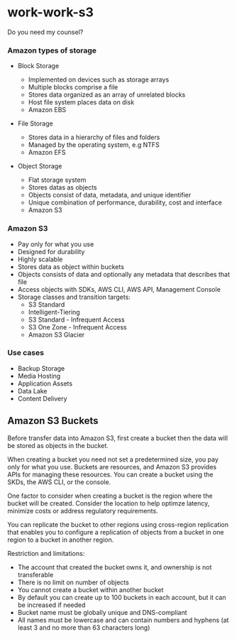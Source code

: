 work-work-s3
==============

Do you need my counsel?

### Amazon types of storage

- Block Storage

  - Implemented on devices such as storage arrays
  - Multiple blocks comprise a file
  - Stores data organized as an array of unrelated blocks
  - Host file system places data on disk
  - Amazon EBS

- File Storage

  - Stores data in a hierarchy of files and folders
  - Managed by the operating system, e.g NTFS
  - Amazon EFS
  
- Object Storage

  - Flat storage system
  - Stores datas as objects
  - Objects consist of data, metadata, and unique identifier
  - Unique combination of performance, durability, cost and interface 
  - Amazon S3

### Amazon S3

- Pay only for what you use
- Designed for durability
- Highly scalable
- Stores data as object within buckets
- Objects consists of data and optionally any metadata that describes that file
- Access objects with SDKs, AWS CLI, AWS API, Management Console
- Storage classes and transition targets:
  - S3 Standard
  - Intelligent-Tiering
  - S3 Standard - Infrequent Access
  - S3 One Zone - Infrequent Access
  - Amazon S3 Glacier

### Use cases

- Backup Storage
- Media Hosting
- Application Assets
- Data Lake
- Content Delivery

## Amazon S3 Buckets

Before transfer data into Amazon S3, first create a bucket then the data will be stored as objects in the bucket.

When creating a bucket you need not set a predetermined size, you pay only for what you use.
Buckets are resources, and Amazon S3 provides APIs for managing these resources. You can create a bucket using the SKDs, the AWS CLI, or the console.

One factor to consider when creating a bucket is the region where the bucket will be created. Consider the location to help optimze latency, minimize costs or address regulatory requirements.

You can replicate the bucket to other regions using cross-region replication that enables you to configure a replication of objects from a bucket in one region to a bucket in another region.

Restriction and limitations:
  - The account that created the bucket owns it, and ownership is not transferable
  - There is no limit on number of objects
  - You cannot create a bucket within another bucket
  - By default you can create up to 100 buckets in each account, but it can be increased if needed
  - Bucket name must be globally unique and DNS-compliant
  - All names must be lowercase and can contain numbers and hyphens (at least 3 and no more than 63 characters long)
